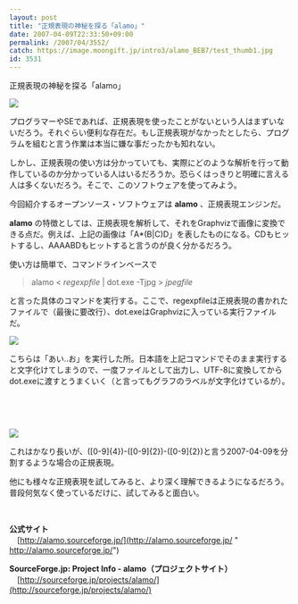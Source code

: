 ```yaml
---
layout: post
title: "正規表現の神秘を探る「alamo」"
date: 2007-04-09T22:33:50+09:00
permalink: /2007/04/3552/
catch: https://image.moongift.jp/intro3/alamo_BEB7/test_thumb1.jpg
id: 3531
---
```

正規表現の神秘を探る「alamo」  
<!--more-->

[![](https://image.moongift.jp/intro3/alamo_BEB7/test_thumb.jpg)](https://image.moongift.jp/intro3/alamo_BEB7/test2.jpg)

 

プログラマーやSEであれば、正規表現を使ったことがないという人はまずいないだろう。それぐらい便利な存在だ。もし正規表現がなかったとしたら、プログラムを組むと言う作業は本当に嫌な事だったかも知れない。

 

しかし、正規表現の使い方は分かっていても、実際にどのような解析を行って動作しているのか分かっている人はいるだろうか。恐らくはっきりと明確に言える人は多くないだろう。そこで、このソフトウェアを使ってみよう。

 

今回紹介するオープンソース・ソフトウェアは **alamo** 、正規表現エンジンだ。

 

**alamo** の特徴としては、正規表現を解析して、それをGraphvizで画像に変換できる点だ。例えば、上記の画像は「A\*(B|C)D」を表したものになる。CDもヒットするし、AAAABDもヒットすると言うのが良く分かるだろう。

 

使い方は簡単で、コマンドラインベースで

 

> alamo \< _regexpfile_ | dot.exe -Tjpg \> _jpegfile_

 

と言った具体のコマンドを実行する。ここで、regexpfileは正規表現の書かれたファイルで（最後に要改行）、dot.exeはGraphvizに入っている実行ファイルだ。

 

[![](https://image.moongift.jp/intro3/alamo_BEB7/test_thumb1.jpg)](https://image.moongift.jp/intro3/alamo_BEB7/test5.jpg)

 

こちらは「あい..お」を実行した所。日本語を上記コマンドでそのまま実行すると文字化けてしまうので、一度ファイルとして出力し、UTF-8に変換してからdot.exeに渡すとうまくいく（と言ってもグラフのラベルが文字化けているが）。

 

&nbsp;

 

&nbsp;

 

[![](https://image.moongift.jp/intro3/alamo_BEB7/test_thumb3.jpg)](https://image.moongift.jp/intro3/alamo_BEB7/test11.jpg)

 

これはかなり長いが、([0-9]{4})-([0-9]{2})-([0-9]{2})と言う2007-04-09を分割するような場合の正規表現。

 

他にも様々な正規表現を試してみると、より深く理解できるようになるだろう。普段何気なく使っているだけに、試してみると面白い。

 

&nbsp;

 

**公式サイト**  
　[http://alamo.sourceforge.jp/](http://alamo.sourceforge.jp/ "<br />http://alamo.sourceforge.jp/")

 

**SourceForge.jp: Project Info - alamo（プロジェクトサイト）**  
　[http://sourceforge.jp/projects/alamo/](http://sourceforge.jp/projects/alamo/)


